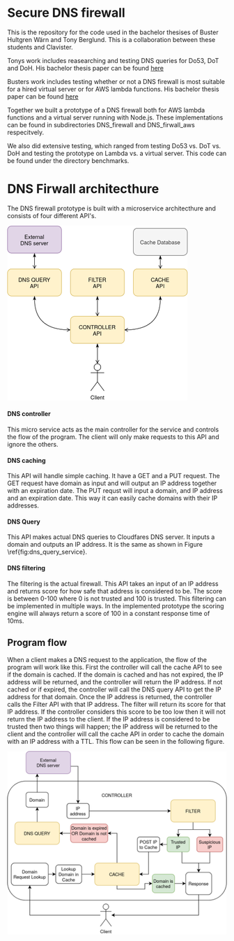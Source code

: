 # Secure DNS firewall

This is the repository for the code used in the bachelor thesises of Buster Hultgren Wärn and Tony Berglund. This is a collaboration between these students and Clavister.

Tonys work includes reasearching and testing DNS queries for Do53, DoT and DoH. His bachelor thesis paper can be found [here](https://www.umu.se/)

Busters work includes testing whether or not a DNS firewall is most suitable for a hired virtual server or for AWS lambda functions. His bachelor thesis paper can be found [here](https://www.umu.se/)

Together we built a prototype of a DNS firewall both for AWS lambda functions and a virtual server running with Node.js. These implementations can be found in subdirectories DNS_firewall and DNS_firwall_aws respecitvely.

We also did extensive testing, which ranged from testing Do53 vs. DoT vs. DoH and testing the prototype on Lambda vs. a virtual server. This code can be found under the directory benchmarks.

# DNS Firwall architecthure

The DNS firewall prototype is built with a microservice architecthure and consists of four different API's.

<img src="images/secure_dns_microservice.png"
     alt="secure_dns_microservice"
     style="max-height:400px;" />

#### DNS controller

This micro service acts as the main controller for the service and controls the flow of the program. The client will only make requests to this API and ignore the others.

#### DNS caching

This API will handle simple caching. It have a GET and a PUT request. The GET request have domain as input and will output an IP address together with an expiration date. The PUT requst will input a domain, and IP address and an expiration date. This way it can easily cache domains with their IP addresses.

#### DNS Query

This API makes actual DNS queries to Cloudfares DNS server. It inputs a domain and outputs an IP address. It is the same as shown in Figure \ref{fig:dns_query_service}.

#### DNS filtering

The filtering is the actual firewall. This API takes an input of an IP address and returns score for how safe that address is considered to be. The score is between 0-100 where 0 is not trusted and 100 is trusted. This filtering can be implemented in multiple ways. In the implemented prototype the scoring engine will always return a score of 100 in a constant response time of 10ms.


## Program flow

When a client makes a DNS request to the application, the flow of the program will work like this. First the controller will call the cache API to see if the domain is cached. If the domain is cached and has not expired, the IP address will be returned, and the controller will return the IP address. If not cached or if expired, the controller will call the DNS query API to get the IP address for that domain. Once the IP address is returned, the controller calls the Filter API with that IP address. The filter will return its score for that IP address. If the controller considers this score to be too low then it will not return the IP address to the client. If the IP address is considered to be trusted then two things will happen; the IP address will be returned to the client and the controller will call the cache API in order to cache the domain with an IP address with a TTL. This flow can be seen in the following figure.

<img src="images/prototype_design.png"
     alt="prototype_design"
     style="max-height:500px;" />
